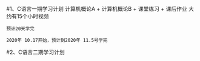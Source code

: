 #1、C语言一期学习计划
    计算机概论A + 计算机概论B + 课堂练习 + 课后作业
    大约有15个小时视频 
    
    预计20天学完
    
    2020年 10.17开始，预计到2020年 11.5号学完
#2、C语言二期学习计划
